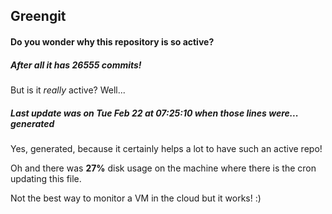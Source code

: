 ## Greengit

#### Do you wonder why this repository is so active?

##### After all it has 26555 commits!

But is it *really* active? Well...

##### Last update was on Tue Feb 22 at 07:25:10 when those lines were... generated

Yes, generated, because it certainly helps a lot to have such an active repo!

Oh and there was **27%** disk usage on the machine
where there is the cron updating this file.

Not the best way to monitor a VM in the cloud but it works! :)

